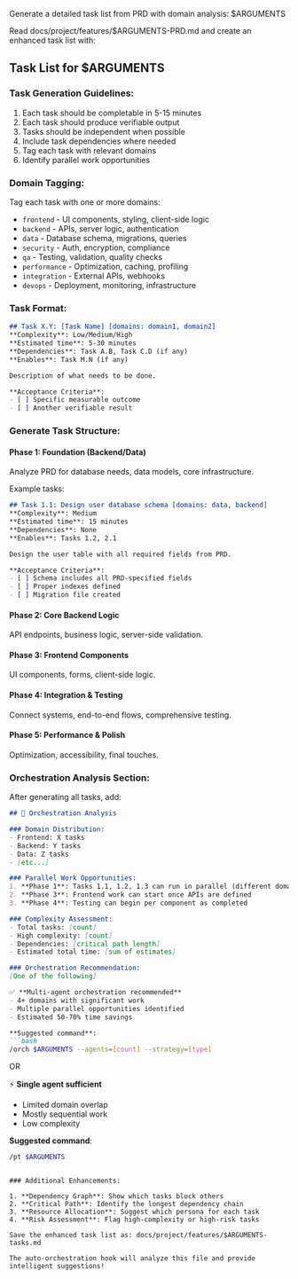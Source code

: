 Generate a detailed task list from PRD with domain analysis: $ARGUMENTS

Read docs/project/features/$ARGUMENTS-PRD.md and create an enhanced task list with:

## Task List for $ARGUMENTS

### Task Generation Guidelines:
1. Each task should be completable in 5-15 minutes
2. Each task should produce verifiable output  
3. Tasks should be independent when possible
4. Include task dependencies where needed
5. Tag each task with relevant domains
6. Identify parallel work opportunities

### Domain Tagging:
Tag each task with one or more domains:
- `frontend` - UI components, styling, client-side logic
- `backend` - APIs, server logic, authentication
- `data` - Database schema, migrations, queries
- `security` - Auth, encryption, compliance
- `qa` - Testing, validation, quality checks
- `performance` - Optimization, caching, profiling
- `integration` - External APIs, webhooks
- `devops` - Deployment, monitoring, infrastructure

### Task Format:
```markdown
## Task X.Y: [Task Name] [domains: domain1, domain2]
**Complexity**: Low/Medium/High
**Estimated time**: 5-30 minutes
**Dependencies**: Task A.B, Task C.D (if any)
**Enables**: Task M.N (if any)

Description of what needs to be done.

**Acceptance Criteria**:
- [ ] Specific measurable outcome
- [ ] Another verifiable result
```

### Generate Task Structure:

#### Phase 1: Foundation (Backend/Data)
Analyze PRD for database needs, data models, core infrastructure.

Example tasks:
```markdown
## Task 1.1: Design user database schema [domains: data, backend]
**Complexity**: Medium
**Estimated time**: 15 minutes
**Dependencies**: None
**Enables**: Tasks 1.2, 2.1

Design the user table with all required fields from PRD.

**Acceptance Criteria**:
- [ ] Schema includes all PRD-specified fields
- [ ] Proper indexes defined
- [ ] Migration file created
```

#### Phase 2: Core Backend Logic
API endpoints, business logic, server-side validation.

#### Phase 3: Frontend Components  
UI components, forms, client-side logic.

#### Phase 4: Integration & Testing
Connect systems, end-to-end flows, comprehensive testing.

#### Phase 5: Performance & Polish
Optimization, accessibility, final touches.

### Orchestration Analysis Section:

After generating all tasks, add:

```markdown
## 🤖 Orchestration Analysis

### Domain Distribution:
- Frontend: X tasks
- Backend: Y tasks  
- Data: Z tasks
- [etc...]

### Parallel Work Opportunities:
1. **Phase 1**: Tasks 1.1, 1.2, 1.3 can run in parallel (different domains)
2. **Phase 3**: Frontend work can start once APIs are defined
3. **Phase 4**: Testing can begin per component as completed

### Complexity Assessment:
- Total tasks: [count]
- High complexity: [count]
- Dependencies: [critical path length]
- Estimated total time: [sum of estimates]

### Orchestration Recommendation:
[One of the following]

✅ **Multi-agent orchestration recommended**
- 4+ domains with significant work
- Multiple parallel opportunities identified
- Estimated 50-70% time savings

**Suggested command**:
```bash
/orch $ARGUMENTS --agents=[count] --strategy=[type]
```

OR

⚡ **Single agent sufficient**
- Limited domain overlap
- Mostly sequential work
- Low complexity

**Suggested command**:
```bash
/pt $ARGUMENTS
```
```

### Additional Enhancements:

1. **Dependency Graph**: Show which tasks block others
2. **Critical Path**: Identify the longest dependency chain
3. **Resource Allocation**: Suggest which persona for each task
4. **Risk Assessment**: Flag high-complexity or high-risk tasks

Save the enhanced task list as: docs/project/features/$ARGUMENTS-tasks.md

The auto-orchestration hook will analyze this file and provide intelligent suggestions!